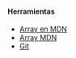 
#### Herramientas
* [Array en MDN](https://developer.mozilla.org/es/docs/Web/JavaScript/Referencia/Objetos_globales/Array)
* [Array MDN](https://developer.mozilla.org/es/docs/Web/JavaScript/Referencia/Objetos_globales/Array/forEach)
* [Git](https://git-scm.com/)
